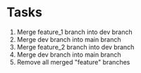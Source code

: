 # Tasks
1. Merge feature_1 branch into dev branch
2. Merge dev branch into main branch
3. Merge feature_2 branch into dev branch
4. Merge dev branch into main branch
5. Remove all merged "feature" branches
